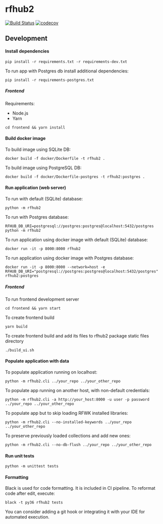# rfhub2

[![Build Status](https://travis-ci.org/pbylicki/rfhub2.svg?branch=master)](https://travis-ci.org/pbylicki/rfhub2)
[![codecov](https://codecov.io/gh/pbylicki/rfhub-new/branch/master/graph/badge.svg)](https://codecov.io/gh/pbylicki/rfhub-new)
## Development

#### Install dependencies
```
pip install -r requirements.txt -r requirements-dev.txt
```
To run app with Postgres db install additional dependencies:
```
pip install -r requirements-postgres.txt
```

##### Frontend

Requirements:
- Node.js
- Yarn

```
cd frontend && yarn install
```

#### Build docker image
To build image using SQLite DB:
```
docker build -f docker/Dockerfile -t rfhub2 .
```
To build image using PostgreSQL DB:
```
docker build -f docker/Dockerfile-postgres -t rfhub2:postgres .
```
#### Run application (web server)
To run with default (SQLite) database:
```
python -m rfhub2
```
To run with Postgres database:
```
RFHUB_DB_URI=postgresql://postgres:postgres@localhost:5432/postgres python -m rfhub2
```
To run application using docker image with default (SQLite) database:
```
docker run -it -p 8000:8000 rfhub2
```
To run application using docker image with Postgres database:
```
docker run -it -p 8000:8000 --network=host -e RFHUB_DB_URI="postgresql://postgres:postgres@localhost:5432/postgres" rfhub2:postgres
```

##### Frontend
To run frontend development server
```
cd frontend && yarn start
```

To create frontend build
```
yarn build
```
To create frontend build and add its files to rfhub2 package static files directory
```
./build_ui.sh
```

#### Populate application with data
To populate application running on localhost:
```
python -m rfhub2.cli ../your_repo ../your_other_repo
```
To populate app running on another host, with non-default credentials:
```
python -m rfhub2.cli -a http://your_host:8000 -u user -p password ../your_repo ../your_other_repo
```
To populate app but to skip loading RFWK installed libraries:
```
python -m rfhub2.cli --no-installed-keywords ../your_repo ../your_other_repo
```
To preserve previously loaded collections and add new ones:
```
python -m rfhub2.cli --no-db-flush ../your_repo ../your_other_repo
```

#### Run unit tests
```
python -m unittest tests
```

#### Formatting
Black is used for code formatting. It is included in CI pipeline.
To reformat code after edit, execute:
```
black -t py36 rfhub2 tests
```

You can consider adding a git hook or integrating it with your IDE for automated execution.

